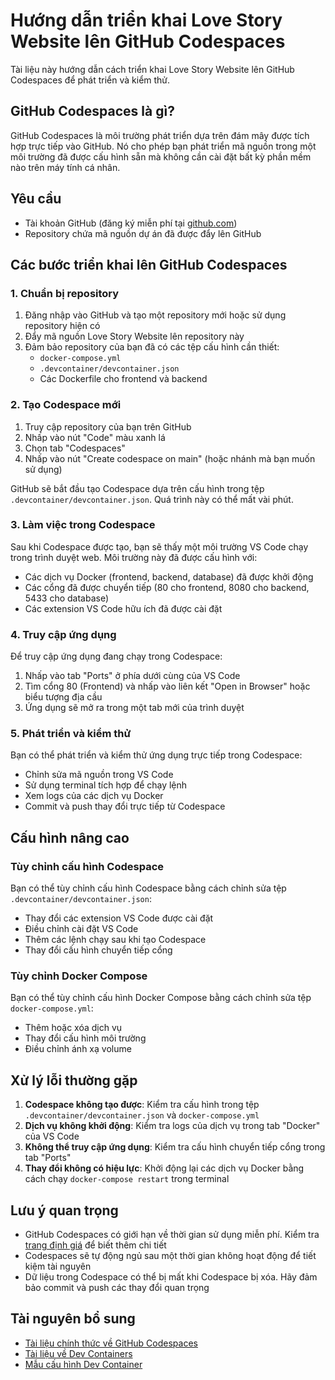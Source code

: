 # Hướng dẫn triển khai Love Story Website lên GitHub Codespaces

Tài liệu này hướng dẫn cách triển khai Love Story Website lên GitHub Codespaces để phát triển và kiểm thử.

## GitHub Codespaces là gì?

GitHub Codespaces là môi trường phát triển dựa trên đám mây được tích hợp trực tiếp vào GitHub. Nó cho phép bạn phát triển mã nguồn trong một môi trường đã được cấu hình sẵn mà không cần cài đặt bất kỳ phần mềm nào trên máy tính cá nhân.

## Yêu cầu

- Tài khoản GitHub (đăng ký miễn phí tại [github.com](https://github.com))
- Repository chứa mã nguồn dự án đã được đẩy lên GitHub

## Các bước triển khai lên GitHub Codespaces

### 1. Chuẩn bị repository

1. Đăng nhập vào GitHub và tạo một repository mới hoặc sử dụng repository hiện có
2. Đẩy mã nguồn Love Story Website lên repository này
3. Đảm bảo repository của bạn đã có các tệp cấu hình cần thiết:
   - `docker-compose.yml`
   - `.devcontainer/devcontainer.json`
   - Các Dockerfile cho frontend và backend

### 2. Tạo Codespace mới

1. Truy cập repository của bạn trên GitHub
2. Nhấp vào nút "Code" màu xanh lá
3. Chọn tab "Codespaces"
4. Nhấp vào nút "Create codespace on main" (hoặc nhánh mà bạn muốn sử dụng)

GitHub sẽ bắt đầu tạo Codespace dựa trên cấu hình trong tệp `.devcontainer/devcontainer.json`. Quá trình này có thể mất vài phút.

### 3. Làm việc trong Codespace

Sau khi Codespace được tạo, bạn sẽ thấy một môi trường VS Code chạy trong trình duyệt web. Môi trường này đã được cấu hình với:

- Các dịch vụ Docker (frontend, backend, database) đã được khởi động
- Các cổng đã được chuyển tiếp (80 cho frontend, 8080 cho backend, 5433 cho database)
- Các extension VS Code hữu ích đã được cài đặt

### 4. Truy cập ứng dụng

Để truy cập ứng dụng đang chạy trong Codespace:

1. Nhấp vào tab "Ports" ở phía dưới cùng của VS Code
2. Tìm cổng 80 (Frontend) và nhấp vào liên kết "Open in Browser" hoặc biểu tượng địa cầu
3. Ứng dụng sẽ mở ra trong một tab mới của trình duyệt

### 5. Phát triển và kiểm thử

Bạn có thể phát triển và kiểm thử ứng dụng trực tiếp trong Codespace:

- Chỉnh sửa mã nguồn trong VS Code
- Sử dụng terminal tích hợp để chạy lệnh
- Xem logs của các dịch vụ Docker
- Commit và push thay đổi trực tiếp từ Codespace

## Cấu hình nâng cao

### Tùy chỉnh cấu hình Codespace

Bạn có thể tùy chỉnh cấu hình Codespace bằng cách chỉnh sửa tệp `.devcontainer/devcontainer.json`:

- Thay đổi các extension VS Code được cài đặt
- Điều chỉnh cài đặt VS Code
- Thêm các lệnh chạy sau khi tạo Codespace
- Thay đổi cấu hình chuyển tiếp cổng

### Tùy chỉnh Docker Compose

Bạn có thể tùy chỉnh cấu hình Docker Compose bằng cách chỉnh sửa tệp `docker-compose.yml`:

- Thêm hoặc xóa dịch vụ
- Thay đổi cấu hình môi trường
- Điều chỉnh ánh xạ volume

## Xử lý lỗi thường gặp

1. **Codespace không tạo được**: Kiểm tra cấu hình trong tệp `.devcontainer/devcontainer.json` và `docker-compose.yml`
2. **Dịch vụ không khởi động**: Kiểm tra logs của dịch vụ trong tab "Docker" của VS Code
3. **Không thể truy cập ứng dụng**: Kiểm tra cấu hình chuyển tiếp cổng trong tab "Ports"
4. **Thay đổi không có hiệu lực**: Khởi động lại các dịch vụ Docker bằng cách chạy `docker-compose restart` trong terminal

## Lưu ý quan trọng

- GitHub Codespaces có giới hạn về thời gian sử dụng miễn phí. Kiểm tra [trang định giá](https://github.com/features/codespaces#pricing) để biết thêm chi tiết
- Codespaces sẽ tự động ngủ sau một thời gian không hoạt động để tiết kiệm tài nguyên
- Dữ liệu trong Codespace có thể bị mất khi Codespace bị xóa. Hãy đảm bảo commit và push các thay đổi quan trọng

## Tài nguyên bổ sung

- [Tài liệu chính thức về GitHub Codespaces](https://docs.github.com/en/codespaces)
- [Tài liệu về Dev Containers](https://code.visualstudio.com/docs/remote/containers)
- [Mẫu cấu hình Dev Container](https://github.com/microsoft/vscode-dev-containers)